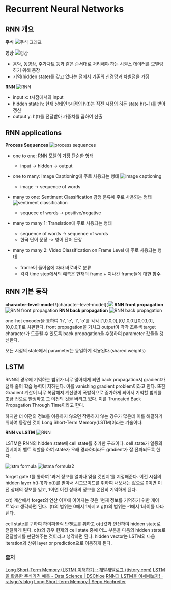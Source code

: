 
# Recurrent Neural Networks

## RNN 개요

**주식**
![주식 그래프](https://file.mk.co.kr/meet/neds/2021/01/image_readtop_2021_30235_16103273954502806.jpg)

**영상**
![영상](https://t1.daumcdn.net/cfile/tistory/99DEE74C5DC69E9001)

- 음악, 동영상, 주가차트 등과 같은 순서대로 처리해야 하는 시퀀스 데이터를 모델링 하기 위해 등장
- 기억(hidden state)를 갖고 있다는 점에서 기존의 신경망과 차별점을 가짐

**RNN**
![RNN](http://i.imgur.com/s8nYcww.png)
- input x: t시점에서의 input
- hidden state h: 현재 상태인 t시점의 h(t)는 직전 시점의 히든 state h(t−1)를 받아 갱신
- output y: h(t)를 전달받아 가중치를 곱하여 산출

## RNN applications

**Process Sequences**
![process sequences](https://i.stack.imgur.com/b4sus.jpg)

- one to one: RNN 모델의 가장 단순한 형태 
	- input -> hidden -> output

- one to many: Image Captioning에 주로 사용되는 형태
![image captioning](https://github.com/danieljl/keras-image-captioning/raw/master/results-without-errors.jpg)
	- image -> sequence of words

- many to one: Sentiment Classification 감정 분류에 주로 사용되는 형태
![sentiment classification](https://wikidocs.net/images/page/44249/navermovie5.PNG)

	- sequece of words -> positive/negative

- many to many 1: Translation에 주로 사용되는 형태
	- sequence of words -> sequence of words
	- 한국 단어 문장 -> 영어 단어 문장

- many to many 2: Video Classification on Frame Level 에 주로 사용되는 형태
	- frame이 들어옴에 따라 바로바로 분류
	- 각각 time step에서의 예측은 현재의 frame + 지나간 frame들에 대한 함수

## RNN 기본 동작

**character-level-model**
![character-level-model](![](http://i.imgur.com/vrD0VO1.png)
**RNN front propagation**
![RNN front propagation](http://i.imgur.com/TIdBDTJ.png)
**RNN back propagation**
![RNN back propagation](http://i.imgur.com/Xtpgxzu.gif)

one-hot encoder을 통하여 'h', 'e', 'l', 'o'를 각각 [1,0,0,0],[0,1,0,0],[0,0,1,0],[0,0,0,1]로 치환한다. front propagation을 거치고 output이 각각 초록색 target character가 도출될 수 있도록 back propagation을 수행하여 parameter 값들을 갱신한다. 

모든 시점의 state에서 parameter는 동일하게 적용된다.(shared weights)

## LSTM

RNN의 경우에 기억하는 범위가 너무 많아지게 되면 back propagation시 gradient가 점차 줄어 학습 능력이 저하된다. 이를 vanishing gradient problem이라고 한다. 또한 Gradient 계산이 너무 복잡해져 계산량이 폭발적으로 증가하게 되어서 기억할 범위를 조금 전으로 한정하고 그 이전의 것을 버리고 있다. 이를 Truncated Back Propagation Through Time이라고 한다.

하지만 더 이전의 정보를 이용하지 않으면 작동하지 않는 경우가 많은데 이를 해결하기 위하여 등장한 것이 Long Short-Term Memory(LSTM)이라는 기술이다. 

**RNN vs LSTM**
![RNN](http://i.imgur.com/jKodJ1u.png)

LSTM은 RNN의 hidden state에 cell state를 추가한 구조이다. cell state가 일종의 컨베이어 벨트 역할을 하여 state가 오래 경과하더라도 gradient가 잘 전파되도록 한다.

![lstm formula](https://user-images.githubusercontent.com/59776953/117636547-e3931500-b1bb-11eb-953d-067b4d6114fc.png)
![lstma formula2](https://user-images.githubusercontent.com/59776953/117637507-d165a680-b1bc-11eb-8864-b52b4dc9cc4c.png)

forget gate f를 통하여 '과거 정보를 얼마나 잊을 것인지'를 지정해준다. 이전 시점의 hidden layer h(t-1)과 x(t)를 받아서 시그모이드를 취하여 내보내는 값으로 0이면 이전 상태의 정보를 잊고, 1이면 이전 상태의 정보를 온전히 기억하게 된다.

c(t) 계산에서 forget의 연산 이후에 이어지는 것은 '현재 정보를 기억하기 위한 게이트'라고 생각하면 된다. i(t)의 범위는 0에서 1까지고 g(t)의 범위는 -1에서 1사이를 나타낸다.

cell state를 구하여 하이퍼볼릭 탄젠트를 취하고 o(t)값과 연산하여 hidden state로 전달하게 된다. o(t)의 경우 현재의 cell state 중에 어느 부분을 다음의 hidden state로 전달할지를 판단해주는 것이라고 생각하면 된다. hidden vector는 LSTM의 다음 iteration과 상위 layer or prediction으로 이동하게 된다.

### 출처

[Long Short-Term Memory (LSTM) 이해하기 :: 개발새발로그 (tistory.com)](https://dgkim5360.tistory.com/entry/understanding-long-short-term-memory-lstm-kr)
[LSTM을 활용한 주식가격 예측 - Data Science | DSChloe](https://dschloe.github.io/python/python_edu/07_deeplearning/deep_learning_lstm/#lstm%EA%B3%BC-rnn%EC%9D%98-%EA%B0%9C%EC%9A%94)
[RNN과 LSTM을 이해해보자! · ratsgo's blog](https://ratsgo.github.io/natural%20language%20processing/2017/03/09/rnnlstm/)
[Long Short-term Memory | Sepp Hochreiter](https://www.researchgate.net/publication/13853244_Long_Short-term_Memory)
